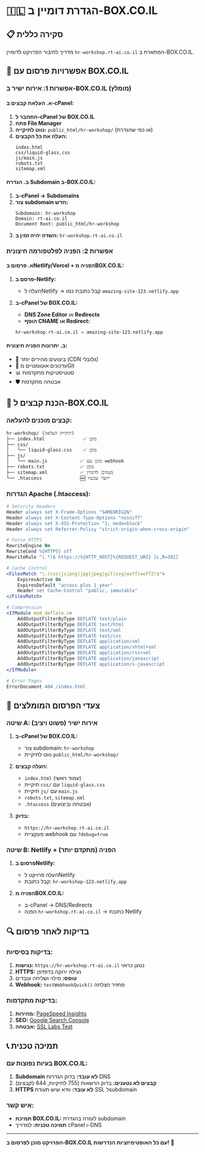 # 🇮🇱 הגדרת דומיין ב-BOX.CO.IL

## 📋 סקירה כללית
מדריך לחיבור הפרויקט לדומיין `hr-workshop.rt-ai.co.il` המתארח ב-BOX.CO.IL.

## 🔧 אפשרויות פרסום עם BOX.CO.IL

### אפשרות 1: אירוח ישיר ב-BOX.CO.IL (מומלץ)

#### א. העלאת קבצים ב-cPanel:
1. **התחבר ל-cPanel של BOX.CO.IL**
2. **פתח File Manager**
3. **נווט לתיקייה:** `public_html/hr-workshop/` (או כפי שהגדרת)
4. **העלה את כל הקבצים:**
   ```
   index.html
   css/liquid-glass.css
   js/main.js
   robots.txt
   sitemap.xml
   ```

#### ב. הגדרת Subdomain ב-BOX.CO.IL:
1. **ב-cPanel → Subdomains**
2. **צור subdomain חדש:**
   ```
   Subdomain: hr-workshop
   Domain: rt-ai.co.il
   Document Root: public_html/hr-workshop
   ```
3. **השדה יהיה זמין ב:** `hr-workshop.rt-ai.co.il`

### אפשרות 2: הפניה לפלטפורמה חיצונית

#### א. פרסום בNetlify/Vercel + הפניה מBOX.CO.IL:
1. **פרסם ב-Netlify:**
   - העלה לNetlify → קבל כתובת כמו `amazing-site-123.netlify.app`

2. **ב-cPanel של BOX.CO.IL:**
   - **DNS Zone Editor** או **Redirects**
   - **הוסף CNAME או Redirect:**
   ```
   hr-workshop.rt-ai.co.il → amazing-site-123.netlify.app
   ```

#### ב. יתרונות הפניה חיצונית:
- 🚀 ביצועים מהירים יותר (CDN גלובלי)
- 🔄 עדכונים אוטומטיים מGit
- 📊 סטטיסטיקות מתקדמות
- 🛡️ אבטחה מתקדמת

## 📁 הכנת קבצים ל-BOX.CO.IL

### קבצים מוכנים להעלאה:
```
hr-workshop/ (תיקיית העלאה)
├── index.html              ✅ מוכן
├── css/
│   └── liquid-glass.css    ✅ מוכן
├── js/
│   └── main.js            ✅ מוכן עם webhook
├── robots.txt             ✅ מוכן
├── sitemap.xml            ✅ מעודכן לדומיין
└── .htaccess              🆕 ייווצר עכשיו
```

### הגדרות Apache (.htaccess):
```apache
# Security Headers
Header always set X-Frame-Options "SAMEORIGIN"
Header always set X-Content-Type-Options "nosniff"
Header always set X-XSS-Protection "1; mode=block"
Header always set Referrer-Policy "strict-origin-when-cross-origin"

# Force HTTPS
RewriteEngine On
RewriteCond %{HTTPS} off
RewriteRule ^(.*)$ https://%{HTTP_HOST}%{REQUEST_URI} [L,R=301]

# Cache Control
<FilesMatch "\.(css|js|png|jpg|jpeg|gif|svg|woff|woff2)$">
    ExpiresActive On
    ExpiresDefault "access plus 1 year"
    Header set Cache-Control "public, immutable"
</FilesMatch>

# Compression
<IfModule mod_deflate.c>
    AddOutputFilterByType DEFLATE text/plain
    AddOutputFilterByType DEFLATE text/html
    AddOutputFilterByType DEFLATE text/xml
    AddOutputFilterByType DEFLATE text/css
    AddOutputFilterByType DEFLATE application/xml
    AddOutputFilterByType DEFLATE application/xhtml+xml
    AddOutputFilterByType DEFLATE application/rss+xml
    AddOutputFilterByType DEFLATE application/javascript
    AddOutputFilterByType DEFLATE application/x-javascript
</IfModule>

# Error Pages
ErrorDocument 404 /index.html
```

## 🚀 צעדי הפרסום המומלצים

### שיטה A: אירוח ישיר (פשוט ויציב)

1. **ב-cPanel של BOX.CO.IL:**
   - צור subdomain: `hr-workshop`
   - נווט לתיקיית `public_html/hr-workshop/`

2. **העלה קבצים:**
   - `index.html` (עמוד ראשי)
   - תיקיית `css/` עם `liquid-glass.css`
   - תיקיית `js/` עם `main.js`
   - `robots.txt`, `sitemap.xml`
   - `.htaccess` (אבטחה וביצועים)

3. **בדוק:**
   - `https://hr-workshop.rt-ai.co.il`
   - פונקציית webhook עם `?debug=true`

### שיטה B: Netlify + הפניה (מתקדם יותר)

1. **פרסום בNetlify:**
   - העלה פרויקט לNetlify
   - קבל כתובת: `hr-workshop-123.netlify.app`

2. **הפניה מBOX.CO.IL:**
   - ב-cPanel → DNS/Redirects
   - הפנה `hr-workshop.rt-ai.co.il` → כתובת Netlify

## 🔍 בדיקות לאחר פרסום

### בדיקות בסיסיות:
1. **נגישות:** `https://hr-workshop.rt-ai.co.il` נטען כראוי
2. **HTTPS:** נעילה ירוקה בדפדפן
3. **טופס:** מילוי ושליחה עובדים
4. **Webhook:** `testWebhookQuick()` מחזיר הצלחה

### בדיקות מתקדמות:
1. **מהירות:** [PageSpeed Insights](https://pagespeed.web.dev)
2. **SEO:** [Google Search Console](https://search.google.com/search-console)
3. **אבטחה:** [SSL Labs Test](https://www.ssllabs.com/ssltest/)

## 📞 תמיכה טכנית

### בעיות נפוצות עם BOX.CO.IL:
1. **Subdomain לא עובד:** בדוק הגדרות DNS
2. **קבצים לא נטענים:** בדוק הרשאות (755 לתיקיות, 644 לקבצים)
3. **HTTPS לא עובד:** וודא שיש תעודת SSL לsubdomain

### איש קשר:
- **תמיכת BOX.CO.IL:** לעזרה בהגדרת subdomain
- **תמיכה טכנית:** למדריך cPanel ו-DNS

---

**הפרויקט מוכן לפרסום ב-BOX.CO.IL עם כל האופטימיזציות הנדרשות!** 🚀